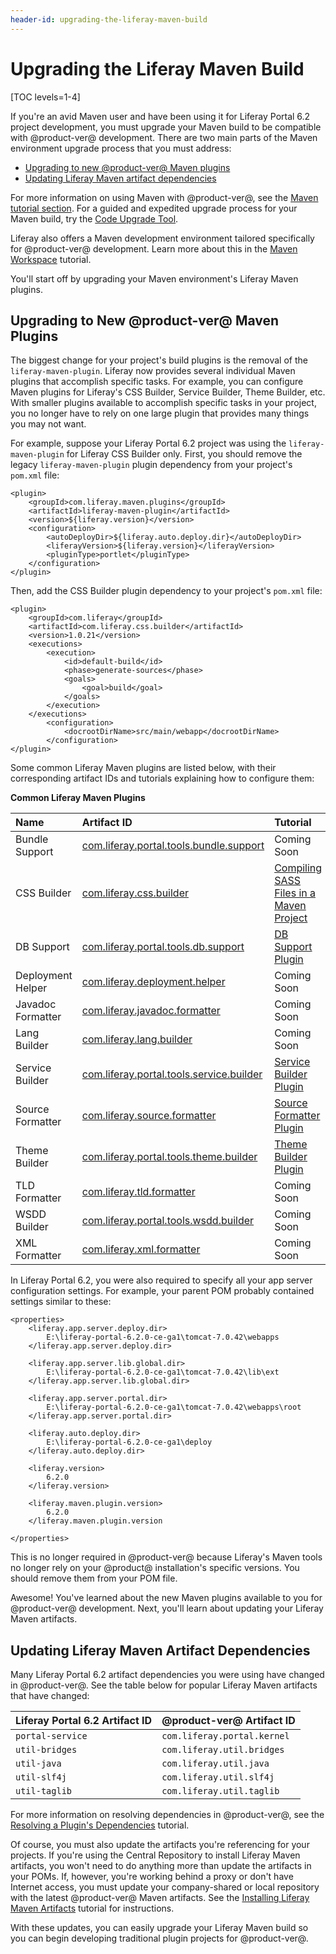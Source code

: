 ```yaml
---
header-id: upgrading-the-liferay-maven-build
---
```


# Upgrading the Liferay Maven Build

[TOC levels=1-4]

If you're an avid Maven user and have been using it for Liferay Portal 6.2
project development, you must upgrade your Maven build to be compatible with
@product-ver@ development. There are two main parts of the Maven environment
upgrade process that you must address:

- [Upgrading to new @product-ver@ Maven plugins](#upgrading-to-new-product-ver-maven-plugins)
- [Updating Liferay Maven artifact dependencies](#updating-liferay-maven-artifact-dependencies)

For more information on using Maven with @product-ver@, see the
[Maven tutorial section](/docs/7-1/tutorials/-/knowledge_base/t/maven). For a
guided and expedited upgrade process for your Maven build, try the
[Code Upgrade Tool](/docs/7-1/tutorials/-/knowledge_base/t/adapting-to-liferay-7s-api-with-the-code-upgrade-tool).

Liferay also offers a Maven development environment tailored specifically for
@product-ver@ development. Learn more about this in the
[Maven Workspace](/docs/7-1/tutorials/-/knowledge_base/t/maven-workspace)
tutorial.

You'll start off by upgrading your Maven environment's Liferay Maven plugins.

## Upgrading to New @product-ver@ Maven Plugins

The biggest change for your project's build plugins is the removal of the
`liferay-maven-plugin`. Liferay now provides several individual Maven plugins
that accomplish specific tasks. For example, you can configure Maven plugins for
Liferay's CSS Builder, Service Builder, Theme Builder, etc. With smaller plugins
available to accomplish specific tasks in your project, you no longer have to
rely on one large plugin that provides many things you may not want.

For example, suppose your Liferay Portal 6.2 project was using the
`liferay-maven-plugin` for Liferay CSS Builder only. First, you should remove
the legacy `liferay-maven-plugin` plugin dependency from your project's
`pom.xml` file:

    <plugin>
        <groupId>com.liferay.maven.plugins</groupId>
        <artifactId>liferay-maven-plugin</artifactId>
        <version>${liferay.version}</version>
        <configuration>
            <autoDeployDir>${liferay.auto.deploy.dir}</autoDeployDir>
            <liferayVersion>${liferay.version}</liferayVersion>
            <pluginType>portlet</pluginType>
        </configuration>
    </plugin>

Then, add the CSS Builder plugin dependency to your project's `pom.xml` file:

    <plugin>
        <groupId>com.liferay</groupId>
        <artifactId>com.liferay.css.builder</artifactId>
        <version>1.0.21</version>
        <executions>
            <execution>
                <id>default-build</id>
                <phase>generate-sources</phase>
                <goals>
                    <goal>build</goal>
                </goals>
            </execution>
        </executions>
            <configuration>
                <docrootDirName>src/main/webapp</docrootDirName>
            </configuration>
    </plugin>

Some common Liferay Maven plugins are listed below, with their corresponding
artifact IDs and tutorials explaining how to configure them:

**Common Liferay Maven Plugins**

Name | Artifact ID | Tutorial |
:----| :---------- | :------- |
Bundle Support | [com.liferay.portal.tools.bundle.support](https://search.maven.org/#search%7Cga%7C1%7Ccom.liferay.portal.tools.bundle.support) | Coming Soon |
CSS Builder | [com.liferay.css.builder](https://search.maven.org/#search%7Cga%7C1%7Ccom.liferay.css.builder) | [Compiling SASS Files in a Maven Project](/docs/7-1/tutorials/-/knowledge_base/t/compiling-sass-files-in-a-maven-project) |
DB Support | [com.liferay.portal.tools.db.support](https://search.maven.org/#search%7Cga%7C1%7Ccom.liferay.portal.tools.db.support) | [DB Support Plugin](/docs/7-1/reference/-/knowledge_base/r/db-support-plugin)
Deployment Helper | [com.liferay.deployment.helper](https://search.maven.org/#search%7Cga%7C1%7Ccom.liferay.deployment.helper) | Coming Soon |
Javadoc Formatter | [com.liferay.javadoc.formatter](https://search.maven.org/#search%7Cga%7C1%7Ccom.liferay.javadoc.formatter) | Coming Soon |
Lang Builder | [com.liferay.lang.builder](https://search.maven.org/#search%7Cga%7C1%7Ccom.liferay.lang.builder) | Coming Soon |
Service Builder | [com.liferay.portal.tools.service.builder](https://search.maven.org/#search%7Cga%7C1%7Ccom.liferay.portal.tools.service.builder) | [Service Builder Plugin](/docs/7-1/reference/-/knowledge_base/r/service-builder-with-maven) |
Source Formatter | [com.liferay.source.formatter](https://search.maven.org/#search%7Cga%7C1%7Ccom.liferay.source.formatter) | [Source Formatter Plugin](/docs/7-0/reference/-/knowledge_base/r/source-formatter-plugin) |
Theme Builder | [com.liferay.portal.tools.theme.builder](https://search.maven.org/#search%7Cga%7C1%7Ccom.liferay.portal.tools.theme.builder) | [Theme Builder Plugin](/docs/7-1/reference/-/knowledge_base/r/theme-builder-plugin) |
TLD Formatter | [com.liferay.tld.formatter](https://search.maven.org/#search%7Cga%7C1%7Ccom.liferay.tld.formatter) | Coming Soon |
WSDD Builder | [com.liferay.portal.tools.wsdd.builder](https://search.maven.org/#search%7Cga%7C1%7Ccom.liferay.portal.tools.wsdd.builder) | Coming Soon |
XML Formatter | [com.liferay.xml.formatter](https://search.maven.org/#search%7Cga%7C1%7Ccom.liferay.xml.formatter) | Coming Soon |

In Liferay Portal 6.2, you were also required to specify all your app server
configuration settings. For example, your parent POM probably contained settings
similar to these:

    <properties>
        <liferay.app.server.deploy.dir>
            E:\liferay-portal-6.2.0-ce-ga1\tomcat-7.0.42\webapps
        </liferay.app.server.deploy.dir>

        <liferay.app.server.lib.global.dir>
            E:\liferay-portal-6.2.0-ce-ga1\tomcat-7.0.42\lib\ext
        </liferay.app.server.lib.global.dir>

        <liferay.app.server.portal.dir>
            E:\liferay-portal-6.2.0-ce-ga1\tomcat-7.0.42\webapps\root
        </liferay.app.server.portal.dir> 

        <liferay.auto.deploy.dir>
            E:\liferay-portal-6.2.0-ce-ga1\deploy
        </liferay.auto.deploy.dir>

        <liferay.version>
            6.2.0
        </liferay.version>

        <liferay.maven.plugin.version>
            6.2.0
        </liferay.maven.plugin.version
 
    </properties>

This is no longer required in @product-ver@ because Liferay's Maven tools no
longer rely on your @product@ installation's specific versions. You should
remove them from your POM file.

Awesome! You've learned about the new Maven plugins available to you for
@product-ver@ development. Next, you'll learn about updating your Liferay Maven
artifacts.

## Updating Liferay Maven Artifact Dependencies

Many Liferay Portal 6.2 artifact dependencies you were using have changed in
@product-ver@. See the table below for popular Liferay Maven artifacts that have
changed:

Liferay Portal 6.2 Artifact ID | @product-ver@ Artifact ID |
:----------------------------- | :------------------------ |
`portal-service` | `com.liferay.portal.kernel` |
`util-bridges` | `com.liferay.util.bridges` |
`util-java` | `com.liferay.util.java` |
`util-slf4j` | `com.liferay.util.slf4j` |
`util-taglib` | `com.liferay.util.taglib` |

For more information on resolving dependencies in @product-ver@, see the
[Resolving a Plugin's Dependencies](/docs/7-1/tutorials/-/knowledge_base/t/resolving-a-plugins-dependencies)
tutorial.

Of course, you must also update the artifacts you're referencing for your
projects. If you're using the Central Repository to install Liferay Maven
artifacts, you won't need to do anything more than update the artifacts in
your POMs. If, however, you're working behind a proxy or don't have Internet
access, you must update your company-shared or local repository with the latest
@product-ver@ Maven artifacts. See the
[Installing Liferay Maven Artifacts](/docs/7-1/tutorials/-/knowledge_base/t/installing-liferay-maven-artifacts)
tutorial for instructions.

With these updates, you can easily upgrade your Liferay Maven build so you can
begin developing traditional plugin projects for @product-ver@.
